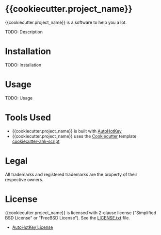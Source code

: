 # {{cookiecutter.project_name}}

{{cookiecutter.project_name}} is a software to help you a lot.

TODO: Description


# Installation

TODO: Installation


# Usage

TODO: Usage


# Tools Used

- {{cookiecutter.project_name}} is built with [AutoHotKey](http://ahkscript.org/)
- {{cookiecutter.project_name}} uses the
  [Cookiecutter](https://github.com/audreyr/cookiecutter) template
  [cookiecutter-ahk-script](https://github.com/caglartoklu/cookiecutter-ahk-script)


# Legal

All trademarks and registered trademarks are the property of their respective owners.


# License
{{cookiecutter.project_name}} is licensed with
2-clause license ("Simplified BSD License" or "FreeBSD License").
See the [LICENSE.txt](LICENSE.txt) file.

* [AutoHotKey License](http://ahkscript.org/docs/license.htm)
